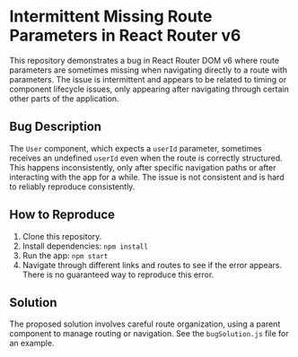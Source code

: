 # Intermittent Missing Route Parameters in React Router v6

This repository demonstrates a bug in React Router DOM v6 where route parameters are sometimes missing when navigating directly to a route with parameters.  The issue is intermittent and appears to be related to timing or component lifecycle issues, only appearing after navigating through certain other parts of the application.

## Bug Description

The `User` component, which expects a `userId` parameter, sometimes receives an undefined `userId` even when the route is correctly structured. This happens inconsistently, only after specific navigation paths or after interacting with the app for a while.  The issue is not consistent and is hard to reliably reproduce consistently.  

## How to Reproduce

1. Clone this repository.
2. Install dependencies: `npm install`
3. Run the app: `npm start`
4. Navigate through different links and routes to see if the error appears.  There is no guaranteed way to reproduce this error.

## Solution

The proposed solution involves careful route organization, using a parent component to manage routing or navigation.   See the `bugSolution.js` file for an example.